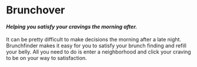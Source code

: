 <h1>Brunchover</h1>
<h4><em>Helping you satisfy your cravings the morning after.</em></h4>
<p>It can be pretty difficult to make decisions the morning after a late night. Brunchfinder makes it easy for you to satisfy your brunch finding and refill your belly. All you need to do is enter a neighborhood and click your craving to be on your way to satisfaction.</p>
